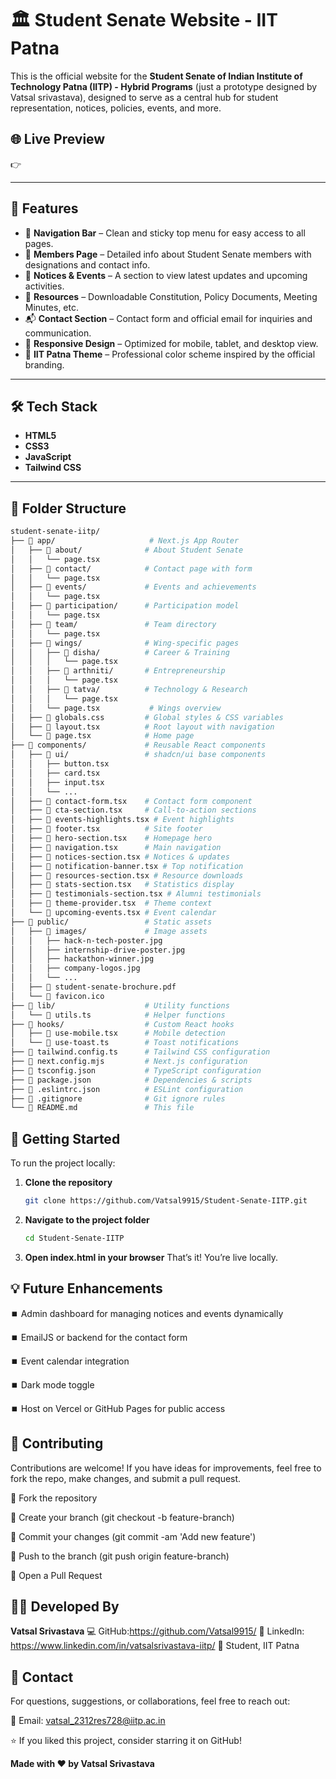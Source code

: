 # 🏛️ Student Senate Website - IIT Patna

This is the official website for the **Student Senate of Indian Institute of Technology Patna (IITP) - Hybrid Programs** (just a prototype designed by Vatsal srivastava), designed to serve as a central hub for student representation, notices, policies, events, and more.


## 🌐 Live Preview

👉 

---

## 📌 Features

- 🧭 **Navigation Bar** – Clean and sticky top menu for easy access to all pages.
- 👥 **Members Page** – Detailed info about Student Senate members with designations and contact info.
- 📢 **Notices & Events** – A section to view latest updates and upcoming activities.
- 📄 **Resources** – Downloadable Constitution, Policy Documents, Meeting Minutes, etc.
- 📬 **Contact Section** – Contact form and official email for inquiries and communication.
- 📱 **Responsive Design** – Optimized for mobile, tablet, and desktop view.
- 🎨 **IIT Patna Theme** – Professional color scheme inspired by the official branding.

---

## 🛠️ Tech Stack

- **HTML5**
- **CSS3**
- **JavaScript**
- **Tailwind CSS** 

---

## 📁 Folder Structure

```bash
student-senate-iitp/
├── 📁 app/                     # Next.js App Router
│   ├── 📁 about/              # About Student Senate
│   │   └── page.tsx
│   ├── 📁 contact/            # Contact page with form
│   │   └── page.tsx
│   ├── 📁 events/             # Events and achievements
│   │   └── page.tsx
│   ├── 📁 participation/      # Participation model
│   │   └── page.tsx
│   ├── 📁 team/               # Team directory
│   │   └── page.tsx
│   ├── 📁 wings/              # Wing-specific pages
│   │   ├── 📁 disha/          # Career & Training
│   │   │   └── page.tsx
│   │   ├── 📁 arthniti/       # Entrepreneurship
│   │   │   └── page.tsx
│   │   ├── 📁 tatva/          # Technology & Research
│   │   │   └── page.tsx
│   │   └── page.tsx           # Wings overview
│   ├── 📄 globals.css         # Global styles & CSS variables
│   ├── 📄 layout.tsx          # Root layout with navigation
│   └── 📄 page.tsx            # Home page
├── 📁 components/             # Reusable React components
│   ├── 📁 ui/                 # shadcn/ui base components
│   │   ├── button.tsx
│   │   ├── card.tsx
│   │   ├── input.tsx
│   │   └── ...
│   ├── 📄 contact-form.tsx    # Contact form component
│   ├── 📄 cta-section.tsx     # Call-to-action sections
│   ├── 📄 events-highlights.tsx # Event highlights
│   ├── 📄 footer.tsx          # Site footer
│   ├── 📄 hero-section.tsx    # Homepage hero
│   ├── 📄 navigation.tsx      # Main navigation
│   ├── 📄 notices-section.tsx # Notices & updates
│   ├── 📄 notification-banner.tsx # Top notification
│   ├── 📄 resources-section.tsx # Resource downloads
│   ├── 📄 stats-section.tsx   # Statistics display
│   ├── 📄 testimonials-section.tsx # Alumni testimonials
│   ├── 📄 theme-provider.tsx  # Theme context
│   └── 📄 upcoming-events.tsx # Event calendar
├── 📁 public/                 # Static assets
│   ├── 📁 images/             # Image assets
│   │   ├── hack-n-tech-poster.jpg
│   │   ├── internship-drive-poster.jpg
│   │   ├── hackathon-winner.jpg
│   │   ├── company-logos.jpg
│   │   └── ...
│   ├── 📄 student-senate-brochure.pdf
│   └── 📄 favicon.ico
├── 📁 lib/                    # Utility functions
│   └── 📄 utils.ts            # Helper functions
├── 📁 hooks/                  # Custom React hooks
│   ├── 📄 use-mobile.tsx      # Mobile detection
│   └── 📄 use-toast.ts        # Toast notifications
├── 📄 tailwind.config.ts      # Tailwind CSS configuration
├── 📄 next.config.mjs         # Next.js configuration
├── 📄 tsconfig.json           # TypeScript configuration
├── 📄 package.json            # Dependencies & scripts
├── 📄 .eslintrc.json          # ESLint configuration
├── 📄 .gitignore              # Git ignore rules
└── 📄 README.md               # This file

```

## 🚀 Getting Started

To run the project locally:

1. **Clone the repository**
   ```bash
   git clone https://github.com/Vatsal9915/Student-Senate-IITP.git
   
   ```

2. **Navigate to the project folder**
   ```bash
   cd Student-Senate-IITP
   ```
   
3. **Open index.html in your browser**
   That’s it! You’re live locally.

## 💡 Future Enhancements
 ⏹️ Admin dashboard for managing notices and events dynamically

 ⏹️ EmailJS or backend for the contact form

 ⏹️ Event calendar integration

 ⏹️ Dark mode toggle

 ⏹️ Host on Vercel or GitHub Pages for public access

## 🙌 Contributing
Contributions are welcome! If you have ideas for improvements, feel free to fork the repo, make changes, and submit a pull request.

🌟 Fork the repository

🌟 Create your branch (git checkout -b feature-branch)

🌟 Commit your changes (git commit -am 'Add new feature')

🌟 Push to the branch (git push origin feature-branch)

🌟 Open a Pull Request

## 👨‍💻 Developed By
**Vatsal Srivastava**
💻 GitHub:https://github.com/Vatsal9915/
🔗 LinkedIn: https://www.linkedin.com/in/vatsalsrivastava-iitp/
📍 Student, IIT Patna

## 📧 Contact
For questions, suggestions, or collaborations, feel free to reach out:

📮 Email: vatsal_2312res728@iitp.ac.in 


⭐ If you liked this project, consider starring it on GitHub!

**Made with ❤️ by Vatsal Srivastava**
